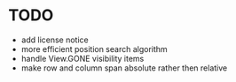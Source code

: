 # TODO

* add license notice
* more efficient position search algorithm
* handle View.GONE visibility items
* make row and column span absolute rather then relative